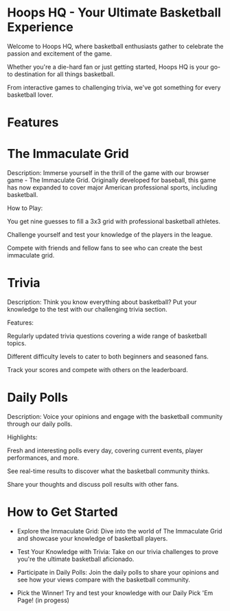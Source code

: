 # Hoops HQ - Your Ultimate Basketball Experience

Welcome to Hoops HQ, where basketball enthusiasts gather to celebrate the passion and excitement of the game. 

Whether you're a die-hard fan or just getting started, Hoops HQ is your go-to destination for all things basketball. 

From interactive games to challenging trivia, we've got something for every basketball lover.


# Features

# The Immaculate Grid

Description: Immerse yourself in the thrill of the game with our browser game - The Immaculate Grid. Originally developed for baseball, this game has now expanded to cover major American professional sports, including basketball.

How to Play:

You get nine guesses to fill a 3x3 grid with professional basketball athletes.

Challenge yourself and test your knowledge of the players in the league.

Compete with friends and fellow fans to see who can create the best immaculate grid.


# Trivia

Description: Think you know everything about basketball? Put your knowledge to the test with our challenging trivia section.

Features:

Regularly updated trivia questions covering a wide range of basketball topics.

Different difficulty levels to cater to both beginners and seasoned fans.

Track your scores and compete with others on the leaderboard.


# Daily Polls

Description: Voice your opinions and engage with the basketball community through our daily polls.

Highlights:

Fresh and interesting polls every day, covering current events, player performances, and more.

See real-time results to discover what the basketball community thinks.

Share your thoughts and discuss poll results with other fans.

# How to Get Started

 - Explore the Immaculate Grid: Dive into the world of The Immaculate Grid and showcase your knowledge of basketball players.

 - Test Your Knowledge with Trivia: Take on our trivia challenges to prove you're the ultimate basketball aficionado.

 - Participate in Daily Polls: Join the daily polls to share your opinions and see how your views compare with the basketball community.

 - Pick the Winner! Try and test your knowledge with our Daily Pick 'Em Page! (in progess)
